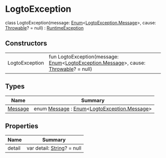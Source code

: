 # LogtoException


class LogtoException(message: [Enum](https://kotlinlang.org/api/latest/jvm/stdlib/kotlin/-enum/index.html)&lt;[LogtoException.Message](-message/index.md)&gt;, cause: [Throwable](https://kotlinlang.org/api/latest/jvm/stdlib/kotlin/-throwable/index.html)? = null) : [RuntimeException](https://developer.android.com/reference/kotlin/java/lang/RuntimeException.html)

## Constructors

| | |
|---|---|
| LogtoException | fun LogtoException(message: [Enum](https://kotlinlang.org/api/latest/jvm/stdlib/kotlin/-enum/index.html)&lt;[LogtoException.Message](-message/index.md)&gt;, cause: [Throwable](https://kotlinlang.org/api/latest/jvm/stdlib/kotlin/-throwable/index.html)? = null) |

## Types

| Name | Summary |
|---|---|
| [Message](-message/index.md) | enum [Message](-message/index.md) : [Enum](https://kotlinlang.org/api/latest/jvm/stdlib/kotlin/-enum/index.html)&lt;[LogtoException.Message](-message/index.md)&gt; |

## Properties

| Name | Summary |
|---|---|
| detail | var detail: [String](https://kotlinlang.org/api/latest/jvm/stdlib/kotlin/-string/index.html)? = null |
